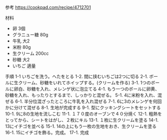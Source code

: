 参考 https://cookpad.com/recipe/4712701

材料
- 卵 3個
- グラニュー糖 80g
- 牛乳 大2
- 米粉 80g
- 生クリーム 200cc
- 砂糖 大2
- いちご 適量


手順
1-1 いちごを洗う。へたをとる
1-2. 間に挟むいちごは2つに切る
2-1. ボールに生クリーム、砂糖をいれてホイップする。(クリームを作る)
3-1. 1つのボールに卵白、砂糖を入れ、メレンゲ状に泡立てる
4-1. もう一つのボールに卵黄、砂糖を入れ、もったりとするまで、しっかりと混ぜる。
5-1. 4に米粉を入れ、混ぜる
6-1. 半分位混ざったところに牛乳を入れ混ぜる
7-1. 6に3のメレンゲを何回かに分けて混ぜる
8-1. 生地が完成する
9-1. 型にクッキングシートをセットする
10-1. 9に8の生地を流しこむ
11-1. １７０度のオーブンで４０分焼く
12-1. 粗熱をとってから、シートをはがし、２枚にキル
13-1. １枚に生クリームを塗る
14-1.  13にイチゴを並べる
15-1. 14の上にもう一枚の生地をおき、生クリームを塗る
16-1. 15にイチゴを飾る。完成。
17-1. 完成






